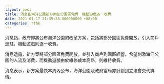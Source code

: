 ```yaml
---
layout: post
title: 消息指海洋公園新方案部分園區免費　機動遊戲逐一收費
date: 2021-01-17 21:39:53.000000000 +08:00
categories: rthk
---
```


消息指，政府即將公布海洋公園的改革方案，包括將部分園區免費開放，引入商戶進駐，機動遊戲則逐一收費。

消息透露，新方案將部分園區免費開放，並引入商戶到園區經營，希望刺激海洋公園的人流及消費，而機動遊戲由於維修成本高昂，則維持收費。

消息表示，新方案最快本周內公布，海洋公園及政府當局亦計劃到立法會交代詳情。
